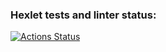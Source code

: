### Hexlet tests and linter status:
[![Actions Status](https://github.com/Loyrens/qa-engineer-project-85/actions/workflows/hexlet-check.yml/badge.svg)](https://github.com/Loyrens/qa-engineer-project-85/actions)